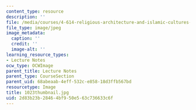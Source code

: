 ```yaml
---
content_type: resource
description: ''
file: /media/courses/4-614-religious-architecture-and-islamic-cultures-fall-2002/2d83b23b28464bf950e563c736633c6f_1023thumbnail.jpg
file_type: image/jpeg
image_metadata:
  caption: ''
  credit: ''
  image-alt: ''
learning_resource_types:
- Lecture Notes
ocw_type: OCWImage
parent_title: Lecture Notes
parent_type: CourseSection
parent_uid: 68abeaab-4eff-532c-e858-18d3ffb567bd
resourcetype: Image
title: 1023thumbnail.jpg
uid: 2d83b23b-2846-4bf9-50e5-63c736633c6f
---
```

